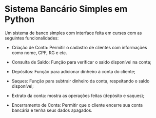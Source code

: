 # Sistema Bancário Simples em Python

Um sistema de banco simples com interface feita em curses com as seguintes funcionalidades:

- Criação de Conta: Permitir o cadastro de clientes com informações como nome, CPF, RG e etc.

- Consulta de Saldo: Função para verificar o saldo disponível na conta;

- Depósitos: Função para adicionar dinheiro à conta do cliente;

- Saques: Função para subtrair dinheiro da conta, respeitando o saldo disponível;

- Extrato da conta: mostra as operações feitas (depósito e saques);

- Encerramento de Conta: Permitir que o cliente encerre sua conta bancária e tenha seus dados apagados.
